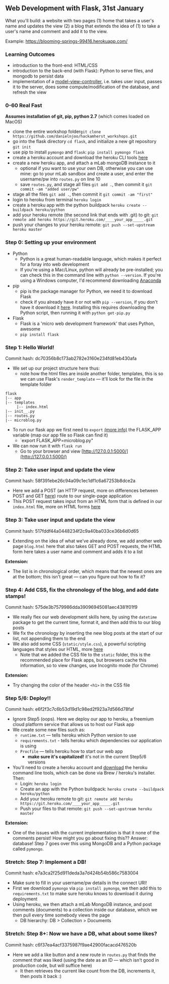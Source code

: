 ## Web Development with Flask, 31st January

What you'll build: a website with two pages (1) home that takes a user's name and updates the view (2) a blog that extends the idea of (1) to take a user's name and comment and add it to the view.

Example: https://blooming-springs-99416.herokuapp.com/

### Learning Outcomes

- introduction to the front-end: HTML/CSS
- introduction to the back-end (with Flask): Python to serve files, and mongodb to persist data
- implementation of a [model-view-controller](https://en.wikipedia.org/wiki/Model%E2%80%93view%E2%80%93controller), i.e. takes user input, passes it to the server, does some compute/modification of the database, and refresh the view

### 0-60 Real Fast

__Assumes installation of git, pip, python 2.7__ (which comes loaded on MacOS)
- clone the entire workshop folder`git clone https://github.com/danielnjoo/hackamherst_workshops.git`
- go into the flask directory `cd flask`, and initialize a new git repository `git init`
- use pip to install `pymongo` and `flask`: `pip install pymongo flask`
- create a heroku account and download the heroku CLI tools [here](https://devcenter.heroku.com/articles/heroku-cli#download-and-install)
- create a new heroku app, and attach a mLab mongoDB instance to it
  - optional if you want to use your own DB, otherwise you can use mine: go to your mLab sandbox and create a user, and enter the username/pw into `routes.py` on line 10
  - save `routes.py`, and stage all files `git add .`, then commit it `git commit -am "added user/pw"`
- stage all the files `git add .`, then commit it `git commit -am "first"`
- login to heroku from terminal `heroku login`
- create a heroku app with the python buildpack `heroku create --buildpack heroku/python`
- add your heroku remote (the second link that ends with .git) to git: `git remote add heroku https://git.heroku.com/____your_app_____.git`
- push your changes to your heroku remote: `git push --set-upstream heroku master`

### Step 0: Setting up your environment

- Python
  - Python is a great human-readable language, which makes it perfect for a foray into web development
  - If you're using a Mac/Linux, python will already be pre-installed; you can check this in the command line with `python --version`. If you're using a Windows computer, I'd recommend downloading [Anaconda](https://anaconda.org/anaconda/python)
- pip
  - pip is the package manager for Python, we need it to download Flask
  - check if you already have it or not with `pip --version`, if you don't have it download it [here](https://pip.pypa.io/en/stable/installing/). Installing this requires downloading the Python script, then running it with `python get-pip.py`
- Flask
  - Flask is a 'micro web development framework' that uses Python, awesome
  - `pip install flask`

### Step 1: Hello World!
Commit hash: dc70356b8c173ab2782e3160e234fd81eb430afa

- We set up our project structure here thus:
  - note how the html files are inside another folder, templates, this is so we can use Flask's `render_template` — it'll look for the file in the template folder

```
flask
|-- app
|-- templates
     |-- index.html
|-- init__.py
|-- routes.py
|-- microblog.py
```

- To run our flask app we first need to `export` [(more info)](https://stackoverflow.com/questions/7328223/unix-export-command) the FLASK_APP variable (map our app file so Flask can find it)
  - `export FLASK_APP=microblog.py"
- We can now run it with `flask run`
  - Go to your browser and view [http://127.0.0.1:5000/](http://127.0.0.1:5000/)

### Step 2: Take user input and update the view
Commit hash: 58f391ebe26c94a09c1ec1df1c6a67253b8dce2a

- Here we add a POST (an HTTP request, more on differences between POST and GET [here](https://www.w3schools.com/tags/ref_httpmethods.asp)) route to our single-page application
- This POST request takes input from an HTML form that is defined in our `index.html` file, more on HTML forms [here](https://www.w3schools.com/html/html_forms.asp)

### Step 3: Take user input and update the view
Commit hash: 517fddf44a0448234f2c9a40ba033ce36b6d0d65

- Extending on the idea of what we've already done, we add another web page `blog.html` here that also takes GET and POST requests, the HTML form here takes a user name and comment and adds it to a list

__Extension:__
- The list is in chronological order, which means that the newest ones are at the bottom; this isn't great — can you figure out how to fix it?

### Step 4: Add CSS, fix the chronology of the blog, and add date stamps!
Commit hash: 575de3b7579986dda39096945081aec4381f01f9

- We really flex our web development skills here, by using the `datetime` package to get the current time, format it, and then add this to our blog posts
- We fix the chronology by inserting the new blog posts at the start of our list, not appending them to the end
- We also add some CSS (`static/style.css`), a powerful scripting languages that styles our HTML, more [here](https://www.w3schools.com/css/)
  - Note that we added the CSS file to the `static` folder, this is the recommended place for Flask apps, but browsers cache this information, so to view changes, use Incognito mode (for Chrome)

__Extension:__
- Try changing the color of the header `<h1>` in the CSS file

### Step 5/6: Deploy!!
Commit hash: e6f2f3c7c6b53d19d1c98ed2f923a7d566d78faf

- Ignore Step5 (oops). Here we deploy our app to heroku, a freemium cloud platform service that allows us to host our Flask app
- We create some new files such as:
  - `runtime.txt` — tells heroku which Python version to use
  - `requirements.txt` - tells heroku which dependencies our application is using
  - `Procfile` — tells heroku how to start our web app
    - __make sure it's capitalized!__ it's not in the current Step5/6 versions
- You'll need to create a heroku account and [download](https://devcenter.heroku.com/articles/heroku-cli#download-and-install) the heroku command line tools, which can be done via Brew / heroku's installer. Then:
  - Login: `heroku login`
  - Create an app with the Python buildpack: `heroku create --buildpack heroku/python`
  - Add your heroku remote to git: `git remote add heroku https://git.heroku.com/____your_app_____.git`
  - Push your files to that remote: `git push --set-upstream heroku master`

__Extension:__
- One of the issues with the current implementation is that it none of the comments persist! How might you go about fixing this?? Answer: database! Step 7 goes over this using MongoDB and a Python package called `pymongo`.

### Stretch: Step 7: Implement a DB!
Commit hash: e7a3ca2f25d911deda3a7d424b54b586c7583004

- Make sure to fill in your username/pw details in the connect URI!
- First we download `pymongo` via `pip install pymongo`, we then add this to `requirements.txt` to make sure heroku knows to download it during deployment
- Using heroku, we then attach a mLab MongoDB instance, and post comments (documents) to a collection inside our database, which we then pull every time somebody views the page    
  - DB hierarchy: DB > Collection > Documents

### Stretch: Step 8+: Now we have a DB, what about some likes?
Commit hash: c6f37ea4acf3375987f9ae42900facacd476520b

- Here we add a like button and a new route in `routes.py` that finds the comment that was liked (using the date as an ID — which isn't good in production code, but will suffice here)
  - It then retrieves the current like count from the DB, increments it, then posts it back :)
